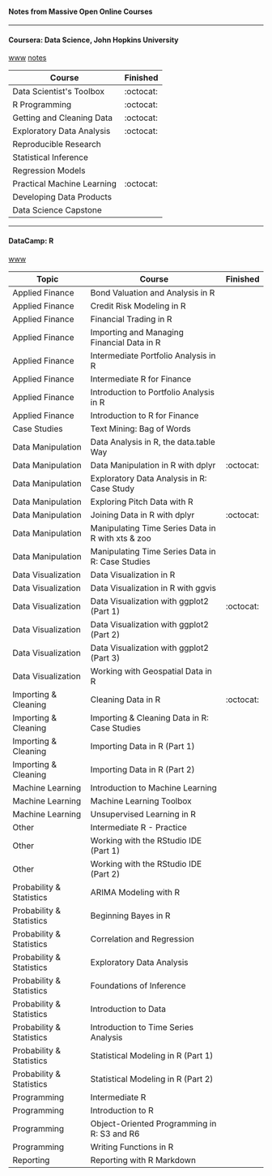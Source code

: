 
#### Notes from Massive Open Online Courses

___

#### Coursera: Data Science, John Hopkins University
[www](https://www.coursera.org/specializations/jhu-data-science)
[notes](http://sux13.github.io/DataScienceSpCourseNotes/)

Course | Finished
------------ | -------------
Data Scientist's Toolbox | :octocat:
R Programming | :octocat:
Getting and Cleaning Data | :octocat:
Exploratory Data Analysis | :octocat:
Reproducible Research | 
Statistical Inference | 
Regression Models | 
Practical Machine Learning | :octocat:
Developing Data Products | 
Data Science Capstone | 

___

#### DataCamp: R
[www](https://www.datacamp.com/courses/tech:r)

Topic |Course | Finished
------------ | ------------- | -------------
Applied Finance | Bond Valuation and Analysis in R | 
Applied Finance | Credit Risk Modeling in R | 
Applied Finance | Financial Trading in R | 
Applied Finance | Importing and Managing Financial Data in R | 
Applied Finance | Intermediate Portfolio Analysis in R | 
Applied Finance | Intermediate R for Finance | 
Applied Finance | Introduction to Portfolio Analysis in R | 
Applied Finance | Introduction to R for Finance | 
Case Studies | Text Mining: Bag of Words | 
Data Manipulation | Data Analysis in R, the data.table Way | 
Data Manipulation | Data Manipulation in R with dplyr | :octocat:
Data Manipulation | Exploratory Data Analysis in R: Case Study | 
Data Manipulation | Exploring Pitch Data with R | 
Data Manipulation | Joining Data in R with dplyr | :octocat:
Data Manipulation | Manipulating Time Series Data in R with xts & zoo | 
Data Manipulation | Manipulating Time Series Data in R: Case Studies | 
Data Visualization | Data Visualization in R | 
Data Visualization | Data Visualization in R with ggvis | 
Data Visualization | Data Visualization with ggplot2 (Part 1) | :octocat:
Data Visualization | Data Visualization with ggplot2 (Part 2) | 
Data Visualization | Data Visualization with ggplot2 (Part 3) | 
Data Visualization | Working with Geospatial Data in R | 
Importing & Cleaning | Cleaning Data in R | :octocat:
Importing & Cleaning | Importing & Cleaning Data in R: Case Studies | 
Importing & Cleaning | Importing Data in R (Part 1) | 
Importing & Cleaning | Importing Data in R (Part 2) | 
Machine Learning | Introduction to Machine Learning | 
Machine Learning | Machine Learning Toolbox | 
Machine Learning | Unsupervised Learning in R | 
Other | Intermediate R - Practice | 
Other | Working with the RStudio IDE (Part 1) | 
Other | Working with the RStudio IDE (Part 2) | 
Probability & Statistics | ARIMA Modeling with R | 
Probability & Statistics | Beginning Bayes in R | 
Probability & Statistics | Correlation and Regression | 
Probability & Statistics | Exploratory Data Analysis | 
Probability & Statistics | Foundations of Inference | 
Probability & Statistics | Introduction to Data | 
Probability & Statistics | Introduction to Time Series Analysis | 
Probability & Statistics | Statistical Modeling in R (Part 1) | 
Probability & Statistics | Statistical Modeling in R (Part 2) | 
Programming | Intermediate R | 
Programming | Introduction to R | 
Programming | Object-Oriented Programming in R: S3 and R6 | 
Programming | Writing Functions in R | 
Reporting | Reporting with R Markdown | 

